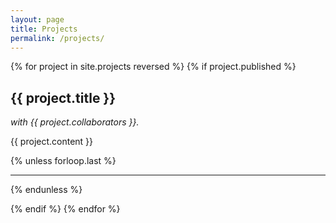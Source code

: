 ```yaml
---
layout: page
title: Projects
permalink: /projects/
---
```



{% for project in site.projects reversed %}
{% if project.published %}
  <section class="project">
    <h2>{{ project.title }}</h2>
      <p><i>with {{ project.collaborators }}.</i></p>
      <p>{{ project.content }}</p>
<!--  <p><a href="{{ project.url }}">{{ project.title }}</a></p> -->
  </section>

{% unless forloop.last %}
  <hr>
{% endunless %}

{% endif  %}
{% endfor %}

